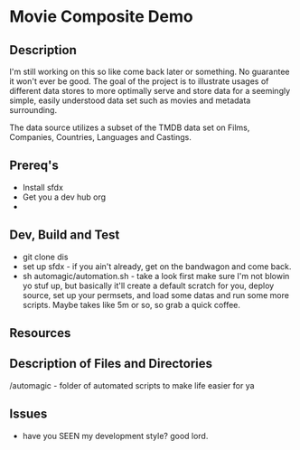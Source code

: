 # Movie Composite Demo
## Description

I'm still working on this so like come back later or something. No guarantee it won't ever be good. The goal of the project is to illustrate usages of different data stores to more optimally serve and store data for a seemingly simple, easily understood data set such as movies and metadata surrounding.

The data source utilizes a subset of the TMDB data set on Films, Companies, Countries, Languages and Castings. 

## Prereq's
* Install sfdx
* Get you a dev hub org
* 

## Dev, Build and Test

* git clone dis
* set up sfdx - if you ain't already, get on the bandwagon and come back.
* sh automagic/automation.sh - take a look first make sure I'm not blowin yo stuf up, but basically it'll create a default scratch for you, deploy source, set up your permsets, and load some datas and run some more scripts. Maybe takes like 5m or so, so grab a quick coffee.

## Resources


## Description of Files and Directories
/automagic - folder of automated scripts to make life easier for ya

## Issues
* have you SEEN my development style? good lord.